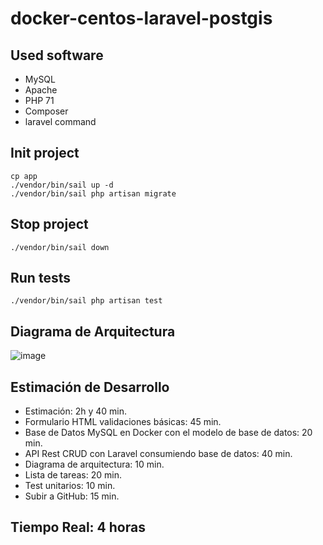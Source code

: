 # docker-centos-laravel-postgis

## Used software
- MySQL
- Apache
- PHP 71
- Composer
- laravel command

## Init project
```
cp app
./vendor/bin/sail up -d
./vendor/bin/sail php artisan migrate
```

## Stop project
```
./vendor/bin/sail down
```

## Run tests
```
./vendor/bin/sail php artisan test
```

## Diagrama de Arquitectura

![image](https://user-images.githubusercontent.com/95891125/145512462-78fd3ddf-99c6-4259-9a19-3f4753b319b5.png)

##  Estimación de Desarrollo
- Estimación: 2h y 40 min.
- Formulario HTML validaciones básicas: 45 min.
- Base de Datos MySQL en Docker con el modelo de base de datos: 20 min.
- API Rest CRUD con Laravel consumiendo base de datos: 40 min.
- Diagrama de arquitectura: 10 min.
- Lista de tareas: 20 min.
- Test unitarios: 10 min.
- Subir a GitHub: 15 min.
## Tiempo Real: 4 horas
